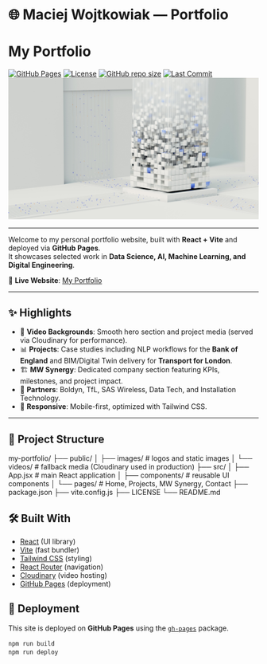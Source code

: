 # 🌐 Maciej Wojtkowiak — Portfolio
# My Portfolio

[![GitHub Pages](https://img.shields.io/badge/View%20Live-Portfolio-blue?style=for-the-badge)](https://eerlando.github.io/My-Portfolio/#/)
[![License](https://img.shields.io/badge/License-MIT-green.svg?style=for-the-badge)](https://github.com/EErlando/My-Portfolio/blob/main/LICENSE)
[![GitHub repo size](https://img.shields.io/github/repo-size/EErlando/My-Portfolio?style=for-the-badge)](https://github.com/EErlando/My-Portfolio)
[![Last Commit](https://img.shields.io/github/last-commit/EErlando/My-Portfolio?style=for-the-badge)](https://github.com/EErlando/My-Portfolio/commits/main)
![Hero Preview](public/images/Home.jpg)

---

Welcome to my personal portfolio website, built with **React + Vite** and deployed via **GitHub Pages**.  
It showcases selected work in **Data Science, AI, Machine Learning, and Digital Engineering**.  

🔗 **Live Website**: [My Portfolio](https://eerlando.github.io/My-Portfolio/#/)

---

## ✨ Highlights
- 🎥 **Video Backgrounds**: Smooth hero section and project media (served via Cloudinary for performance).  
- 📊 **Projects**: Case studies including NLP workflows for the **Bank of England** and BIM/Digital Twin delivery for **Transport for London**.  
- 🏗 **MW Synergy**: Dedicated company section featuring KPIs, milestones, and project impact.  
- 🤝 **Partners**: Boldyn, TfL, SAS Wireless, Data Tech, and Installation Technology.  
- 📱 **Responsive**: Mobile-first, optimized with Tailwind CSS.  

---

## 📂 Project Structure

my-portfolio/
├── public/
│ ├── images/ # logos and static images
│ └── videos/ # fallback media (Cloudinary used in production)
├── src/
│ ├── App.jsx # main React application
│ ├── components/ # reusable UI components
│ └── pages/ # Home, Projects, MW Synergy, Contact
├── package.json
├── vite.config.js
├── LICENSE
└── README.md

## 🛠️ Built With
- [React](https://react.dev/) (UI library)
- [Vite](https://vitejs.dev/) (fast bundler)
- [Tailwind CSS](https://tailwindcss.com/) (styling)
- [React Router](https://reactrouter.com/) (navigation)
- [Cloudinary](https://cloudinary.com/) (video hosting)
- [GitHub Pages](https://pages.github.com/) (deployment)

## 🚀 Deployment
This site is deployed on **GitHub Pages** using the [`gh-pages`](https://www.npmjs.com/package/gh-pages) package.

```bash
npm run build
npm run deploy